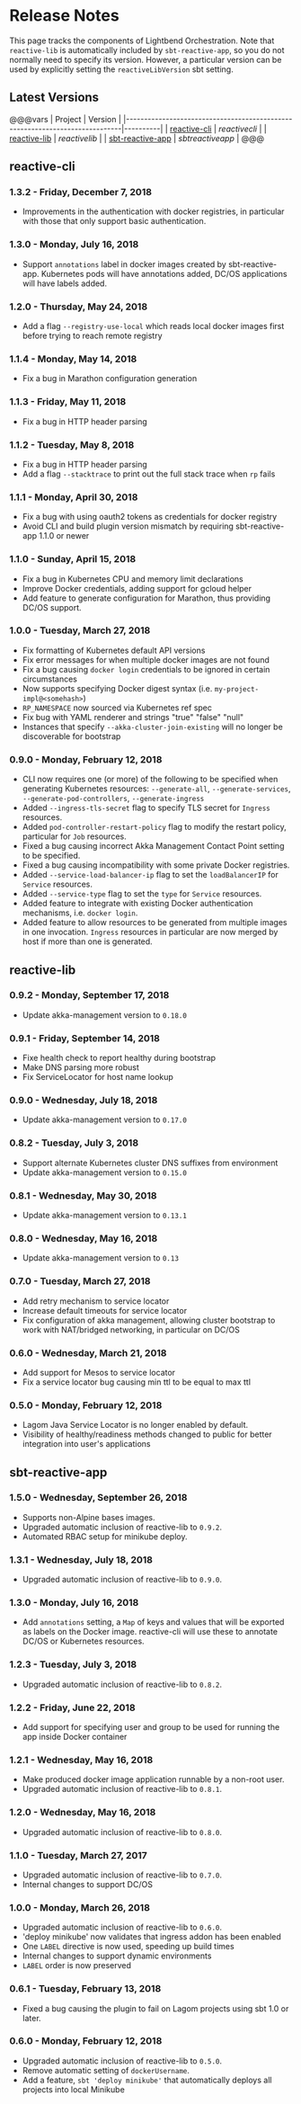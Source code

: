 # Release Notes

This page tracks the components of Lightbend Orchestration. Note that `reactive-lib` is automatically included by `sbt-reactive-app`, so you do not normally
need to specify its version. However, a particular version can be used by explicitly setting the `reactiveLibVersion`
sbt setting.

## Latest Versions

@@@vars
| Project                                                                     |  Version |
|-----------------------------------------------------------------------------|----------|
| [reactive-cli](https://github.com/lightbend/reactive-cli/releases)          | $reactivecli$  |
| [reactive-lib](https://github.com/lightbend/reactive-lib/releases)          | $reactivelib$  |
| [sbt-reactive-app](https://github.com/lightbend/sbt-reactive-app/releases)  | $sbtreactiveapp$   |
@@@

## reactive-cli

### 1.3.2 - Friday, December 7, 2018

* Improvements in the authentication with docker registries, in particular with those
  that only support basic authentication.

### 1.3.0 - Monday, July 16, 2018

* Support `annotations` label in docker images created by sbt-reactive-app. Kubernetes pods will
  have annotations added, DC/OS applications will have labels added.

### 1.2.0 - Thursday, May 24, 2018

* Add a flag `--registry-use-local` which reads local docker images first before trying to reach remote registry

### 1.1.4 - Monday, May 14, 2018

* Fix a bug in Marathon configuration generation

### 1.1.3 - Friday, May 11, 2018

* Fix a bug in HTTP header parsing

### 1.1.2 - Tuesday, May 8, 2018

* Fix a bug in HTTP header parsing
* Add a flag `--stacktrace` to print out the full stack trace when `rp` fails

### 1.1.1 - Monday, April 30, 2018

* Fix a bug with using oauth2 tokens as credentials for docker registry
* Avoid CLI and build plugin version mismatch by requiring sbt-reactive-app 1.1.0 or newer

### 1.1.0 - Sunday, April 15, 2018

* Fix a bug in Kubernetes CPU and memory limit declarations
* Improve Docker credentials, adding support for gcloud helper
* Add feature to generate configuration for Marathon, thus providing DC/OS support.

### 1.0.0 - Tuesday, March 27, 2018

* Fix formatting of Kubernetes default API versions
* Fix error messages for when multiple docker images are not found
* Fix a bug causing `docker login` credentials to be ignored in certain circumstances
* Now supports specifying Docker digest syntax (i.e. `my-project-impl@<somehash>`)
* `RP_NAMESPACE` now sourced via Kubernetes ref spec
* Fix bug with YAML renderer and strings "true" "false" "null"
* Instances that specify `--akka-cluster-join-existing` will no longer be discoverable for bootstrap

### 0.9.0 - Monday, February 12, 2018

* CLI now requires one (or more) of the following to be specified when generating Kubernetes resources: `--generate-all`, `--generate-services`, `--generate-pod-controllers`, `--generate-ingress`
* Added `--ingress-tls-secret` flag to specify TLS secret for `Ingress` resources.
* Added `pod-controller-restart-policy` flag to modify the restart policy, particular for `Job` resources.
* Fixed a bug causing incorrect Akka Management Contact Point setting to be specified.
* Fixed a bug causing incompatibility with some private Docker registries.
* Added `--service-load-balancer-ip` flag to set the `loadBalancerIP` for `Service` resources.
* Added `--service-type` flag to set the `type` for `Service` resources.
* Added feature to integrate with existing Docker authentication mechanisms, i.e. `docker login`.
* Added feature to allow resources to be generated from multiple images in one invocation. `Ingress` resources in particular are now merged by host if more than one is generated.

## reactive-lib

### 0.9.2 - Monday, September 17, 2018

* Update akka-management version to `0.18.0`

### 0.9.1 - Friday, September 14, 2018

* Fixe health check to report healthy during bootstrap
* Make DNS parsing more robust
* Fix ServiceLocator for host name lookup

### 0.9.0 - Wednesday, July 18, 2018

* Update akka-management version to `0.17.0`

### 0.8.2 - Tuesday, July 3, 2018

* Support alternate Kubernetes cluster DNS suffixes from environment
* Update akka-management version to `0.15.0`

### 0.8.1 - Wednesday, May 30, 2018

* Update akka-management version to `0.13.1`

### 0.8.0 - Wednesday, May 16, 2018

* Update akka-management version to `0.13`

### 0.7.0 - Tuesday, March 27, 2018

* Add retry mechanism to service locator
* Increase default timeouts for service locator
* Fix configuration of akka management, allowing cluster bootstrap to work with NAT/bridged networking, in particular on DC/OS

### 0.6.0 - Wednesday, March 21, 2018

* Add support for Mesos to service locator
* Fix a service locator bug causing min ttl to be equal to max ttl

### 0.5.0 - Monday, February 12, 2018

* Lagom Java Service Locator is no longer enabled by default.
* Visibility of healthy/readiness methods changed to public for better integration into user's applications

## sbt-reactive-app

### 1.5.0 - Wednesday, September 26, 2018

* Supports non-Alpine bases images.
* Upgraded automatic inclusion of reactive-lib to `0.9.2`.
* Automated RBAC setup for minikube deploy.

### 1.3.1 - Wednesday, July 18, 2018

* Upgraded automatic inclusion of reactive-lib to `0.9.0`.

### 1.3.0 - Monday, July 16, 2018

* Add `annotations` setting, a `Map` of keys and values that will be exported as labels on the Docker image.
  reactive-cli will use these to annotate DC/OS or Kubernetes resources.

### 1.2.3 - Tuesday, July 3, 2018

* Upgraded automatic inclusion of reactive-lib to `0.8.2`.

### 1.2.2 - Friday, June 22, 2018

* Add support for specifying user and group to be used for running the app inside Docker container

### 1.2.1 - Wednesday, May 16, 2018

* Make produced docker image application runnable by a non-root user.
* Upgraded automatic inclusion of reactive-lib to `0.8.1`.

### 1.2.0 - Wednesday, May 16, 2018

* Upgraded automatic inclusion of reactive-lib to `0.8.0`.

### 1.1.0 - Tuesday, March 27, 2017

* Upgraded automatic inclusion of reactive-lib to `0.7.0`.
* Internal changes to support DC/OS

### 1.0.0 - Monday, March 26, 2018

* Upgraded automatic inclusion of reactive-lib to `0.6.0`.
* 'deploy minikube' now validates that ingress addon has been enabled
* One `LABEL` directive is now used, speeding up build times
* Internal changes to support dynamic environments
* `LABEL` order is now preserved

### 0.6.1 - Tuesday, February 13, 2018

* Fixed a bug causing the plugin to fail on Lagom projects using sbt 1.0 or later.

### 0.6.0 - Monday, February 12, 2018

* Upgraded automatic inclusion of reactive-lib to `0.5.0`.
* Remove automatic setting of `dockerUsername`.
* Add a feature, `sbt 'deploy minikube'` that automatically deploys all projects into local Minikube
